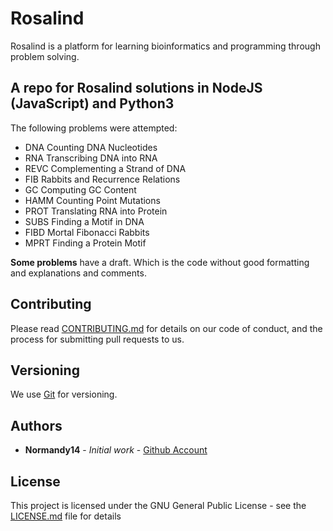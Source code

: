 # Rosalind
Rosalind is a platform for learning bioinformatics and programming through problem solving.

## A repo for Rosalind solutions in NodeJS (JavaScript) and Python3
The following problems were attempted:

  - DNA	Counting DNA Nucleotides
  - RNA	Transcribing DNA into RNA	
  - REVC	Complementing a Strand of DNA
  - FIB	Rabbits and Recurrence Relations
  - GC	Computing GC Content
  - HAMM	Counting Point Mutations
  - PROT	Translating RNA into Protein
  - SUBS	Finding a Motif in DNA
  - FIBD	Mortal Fibonacci Rabbits
  - MPRT	Finding a Protein Motif

**Some problems** have a draft. Which is the code without good formatting and explanations and comments.

## Contributing

Please read [CONTRIBUTING.md](https://gist.github.com/PurpleBooth/b24679402957c63ec426) for details on our code of conduct, and the process for submitting pull requests to us.

## Versioning

We use [Git](https://gist.github.com/derhuerst/1b15ff4652a867391f03) for versioning.

## Authors

* **Normandy14** - *Initial work* - [Github Account](https://github.com/Normandy14)

## License

This project is licensed under the GNU General Public License - see the [LICENSE.md](LICENSE.md) file for details
